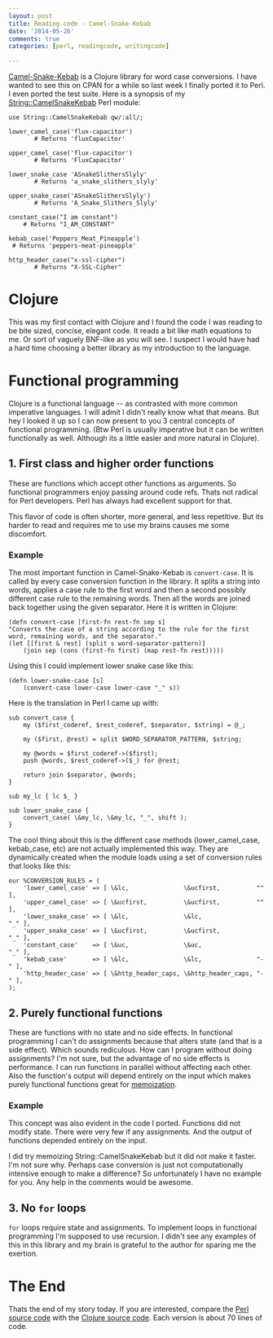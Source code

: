 ```yaml
---
layout: post
title: Reading code - Camel-Snake-Kebab
date: '2014-05-26'
comments: true
categories: [perl, readingcode, writingcode]

---
```


[Camel-Snake-Kebab](https://github.com/qerub/camel-snake-kebab) is a Clojure
library for word case conversions.  I have wanted to see this on CPAN for a
while so last week I finally ported it to Perl.  I even ported the test suite.
Here is a synopsis of my 
[String::CamelSnakeKebab](https://metacpan.org/pod/String::CamelSnakeKebab) Perl module:

    use String::CamelSnakeKebab qw/:all/;

    lower_camel_case('flux-capacitor')
           # Returns 'fluxCapacitor'

    upper_camel_case('flux-capacitor')
           # Returns 'FluxCapacitor'

    lower_snake_case 'ASnakeSlithersSlyly'    
           # Returns 'a_snake_slithers_slyly'

    upper_snake_case('ASnakeSlithersSlyly')
           # Returns 'A_Snake_Slithers_Slyly'

    constant_case("I am constant")
        # Returns "I_AM_CONSTANT"

    kebab_case('Peppers_Meat_Pineapple')
     # Returns 'peppers-meat-pineapple'

    http_header_case("x-ssl-cipher")
           # Returns "X-SSL-Cipher"

# Clojure

This was my first contact with Clojure and I found the code I was reading to be
bite sized, concise, elegant code.  It reads a bit like math equations to
me.  Or sort of vaguely BNF-like as you will see.  I suspect I would have had a
hard time choosing a better library as my introduction to the language.  

# Functional programming

Clojure is a functional language -- as contrasted with more common imperative
languages.  I will admit I didn't really know what that means.  But hey I
looked it up so I can now present to you 3 central concepts of functional
programming.  (Btw Perl is usually imperative but it can be written
functionally as well.  Although its a little easier and more natural in
Clojure).

## 1. First class and higher order functions

These are functions which accept other functions as arguments.  So functional
programmers enjoy passing around code refs.  Thats not radical for Perl
developers.  Perl has always had excellent support for that.  

This flavor of code is often shorter, more general, and less repetitive.
But its harder to read and requires me to use my brains causes me some
discomfort.

### Example 

The most important function in Camel-Snake-Kebab is `convert-case`.  It is
called by every case conversion function in the library.  It splits a string
into words, applies a case rule to the first word and then a second possibly
different case rule to the remaining words.  Then all the words are joined back
together using the given separator.  Here it is written in Clojure:

    (defn convert-case [first-fn rest-fn sep s]
    "Converts the case of a string according to the rule for the first
    word, remaining words, and the separator."
    (let [[first & rest] (split s word-separator-pattern)]
        (join sep (cons (first-fn first) (map rest-fn rest)))))

Using this I could implement lower snake case like this:

    (defn lower-snake-case [s]
        (convert-case lower-case lower-case "_" s))

Here is the translation in Perl I came up with:

    sub convert_case {
        my ($first_coderef, $rest_coderef, $separator, $string) = @_; 

        my ($first, @rest) = split $WORD_SEPARATOR_PATTERN, $string;

        my @words = $first_coderef->($first);
        push @words, $rest_coderef->($_) for @rest;

        return join $separator, @words;
    }

    sub my_lc { lc $_ }

    sub lower_snake_case {
        convert_case( \&my_lc, \&my_lc, "_", shift );
    }

The cool thing about this is the different case methods (lower_camel_case,
kebab_case, etc) are not actually implemented this way.  They are dynamically
created when the module loads using a set of conversion rules that looks like
this:

    our %CONVERSION_RULES = (
        'lower_camel_case' => [ \&lc,               \&ucfirst,          ""  ],
        'upper_camel_case' => [ \&ucfirst,          \&ucfirst,          ""  ],
        'lower_snake_case' => [ \&lc,               \&lc,               "_" ],
        'upper_snake_case' => [ \&ucfirst,          \&ucfirst,          "_" ],
        'constant_case'    => [ \&uc,               \&uc,               "_" ],
        'kebab_case'       => [ \&lc,               \&lc,               "-" ],
        'http_header_case' => [ \&http_header_caps, \&http_header_caps, "-" ],
    );


## 2. Purely functional functions

These are functions with no state and no side effects.  In functional
programming I can't do assignments because that alters state (and that is a
side effect).  Which sounds rediculous.  How can I program without doing
assignments?  I'm not sure, but the advantage of no side effects is
performance.  I can run functions in parallel without affecting each other.
Also the function's output will depend entirely on the input which makes purely
functional functions great for [memoization](https://metacpan.org/pod/Memoize).

### Example

This concept was also evident in the code I ported.  Functions did not modify
state.  There were very few if any assignments.  And the output of functions
depended entirely on the input.

I did try memoizing String::CamelSnakeKebab but it did not make it faster.  I'm
not sure why.  Perhaps case conversion is just not computationally intensive
enough to make a difference?  So unfortunately I have no example for you.  Any
help in the comments would be awesome.  

## 3. No `for` loops

`for` loops require state and assignments.  To implement loops in functional
programming I'm supposed to use recursion.  I didn't see any examples of this
in this library and my brain is grateful to the author for sparing me the
exertion.

# The End

Thats the end of my story today.  If you are interested, compare the
[Perl source code](https://github.com/kablamo/perl-string-camelsnakekebab/blob/master/lib/String/CamelSnakeKebab.pm)
with the
[Clojure source code](https://github.com/qerub/camel-snake-kebab/blob/stable/src/camel_snake_kebab.clj).
Each version is about 70 lines of code.
